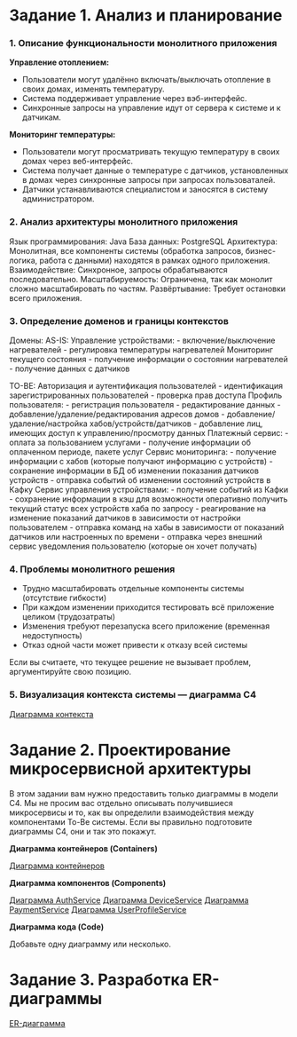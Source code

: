 # Задание 1. Анализ и планирование

### 1. Описание функциональности монолитного приложения

**Управление отоплением:**

- Пользователи могут удалённо включать/выключать отопление в своих домах, изменять температуру.
- Система поддерживает управление через вэб-интерфейс.
- Синхронные запросы на управление идут от сервера к системе и к датчикам.

**Мониторинг температуры:**

- Пользователи могут просматривать текущую температуру в своих домах через веб-интерфейс.
- Система получает данные о температуре с датчиков, установленных в домах через синхронные запросы
    при запросах пользоваталей.
- Датчики устанавливаются специалистом и заносятся в систему администратором.

### 2. Анализ архитектуры монолитного приложения

Язык программирования: Java
База данных: PostgreSQL
Архитектура: Монолитная, все компоненты системы (обработка запросов, бизнес-логика, работа с данными) находятся в рамках одного приложения.
Взаимодействие: Синхронное, запросы обрабатываются последовательно.
Масштабируемость: Ограничена, так как монолит сложно масштабировать по частям.
Развёртывание: Требует остановки всего приложения.


### 3. Определение доменов и границы контекстов

Домены:
AS-IS:
Управление устройствами:
    - включение/выключение нагревателей
    - регулировка температуры нагревателей
Мониторинг текущего состояния
    - получение информации о состоянии нагревателей
    - получение данных с датчиков

TO-BE:
Авторизация и аутентификация пользователей
    - идентификация зарегистрированных пользователей
    - проверка прав доступа
Профиль пользователя:
    - регистрация пользователя
    - редактирование данных
    - добавление/удаление/редактирования адресов домов
    - добавление/удаление/настройка хабов/устройств/датчиков
    - добавление лиц, имеющих доступ к управлению/просмотру данных
Платежный сервис:
    - оплата за пользованием услугами
    - получение информации об оплаченном периоде, пакете услуг
Сервис мониторинга:
    - получение информации с хабов (которые получают информацию с устройств)
    - сохранение информации в БД об изменении показания датчиков устройств
    - отправка событий об изменении состояний устройств в Кафку
Сервис управления устройствами:
    - получение событий из Кафки
    - сохранение информации в кэш для возможности оперативно получить текущий статус всех устройств хаба по запросу
    - реагирование на изменение показаний датчиков в зависимости от настройки пользователем
    - отправка команд на хабы в зависимости от показаний датчиков или настроенных по времени
    - отправка через внешний сервис уведомления пользователю (которые он хочет получать)


### **4. Проблемы монолитного решения**

- Трудно масштабировать отдельные компоненты системы (отсутствие гибкости)
- При каждом изменении приходится тестировать всё приложение целиком (трудозатраты)
- Изменения требуют перезапуска всего приложение (временная недоступность)
- Отказ одной части может привести к отказу всей системы

Если вы считаете, что текущее решение не вызывает проблем, аргументируйте свою позицию.

### 5. Визуализация контекста системы — диаграмма С4

[Диаграмма контекста](smart-home-monolith/diagrams/context/Context.puml)

# Задание 2. Проектирование микросервисной архитектуры

В этом задании вам нужно предоставить только диаграммы в модели C4. Мы не просим вас отдельно описывать получившиеся микросервисы и то, как вы определили взаимодействия между компонентами To-Be системы. Если вы правильно подготовите диаграммы C4, они и так это покажут.

**Диаграмма контейнеров (Containers)**

[Диаграмма контейнеров](smart-home-monolith/diagrams/container/Container.puml)

**Диаграмма компонентов (Components)**

[Диаграмма AuthService](smart-home-monolith/diagrams/component/AuthService.puml)
[Диаграмма DeviceService](smart-home-monolith/diagrams/component/DeviceService.puml)
[Диаграмма PaymentService](smart-home-monolith/diagrams/component/PaymentService.puml)
[Диаграмма UserProfileService](smart-home-monolith/diagrams/component/UserProfileService.puml)

**Диаграмма кода (Code)**

Добавьте одну диаграмму или несколько.

# Задание 3. Разработка ER-диаграммы

[ER-диаграмма](smart-home-monolith/diagrams/code/Code.puml)
